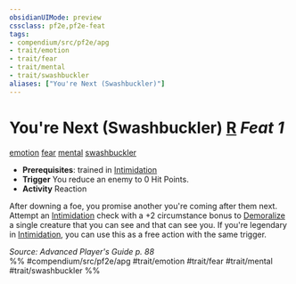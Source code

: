 ```yaml
---
obsidianUIMode: preview
cssclass: pf2e,pf2e-feat
tags:
- compendium/src/pf2e/apg
- trait/emotion
- trait/fear
- trait/mental
- trait/swashbuckler
aliases: ["You're Next (Swashbuckler)"]
---
```

# You're Next (Swashbuckler)  [R](chapter-9-playing-the-game.md#Actions "Reaction") *Feat 1*  
[emotion](emotion.md "Emotion Effect Trait")  [fear](Reference/Rules/Traits/fear.md "Fear Effect Trait")  [mental](mental.md "Mental Effect Trait")  [swashbuckler](Reference/Rules/Traits/swashbuckler-apg.md "Swashbuckler Class Trait")  

- **Prerequisites**: trained in [Intimidation](skills.md#Intimidation)
- **Trigger** You reduce an enemy to 0 Hit Points.
- **Activity** Reaction

After downing a foe, you promise another you're coming after them next. Attempt an [Intimidation](skills.md#Intimidation) check with a +2 circumstance bonus to [Demoralize](demoralize.md) a single creature that you can see and that can see you. If you're legendary in [Intimidation](skills.md#Intimidation), you can use this as a free action with the same trigger.

*Source: Advanced Player's Guide p. 88*  
%% #compendium/src/pf2e/apg #trait/emotion #trait/fear #trait/mental #trait/swashbuckler %%